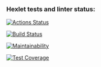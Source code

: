 ### Hexlet tests and linter status:
[![Actions Status](https://github.com/BoCXoD-man/python-project-50/workflows/hexlet-check/badge.svg)](https://github.com/BoCXoD-man/python-project-50/actions)

[![Build Status](https://app.travis-ci.com/BoCXoD-man/python-project-50.svg?branch=main)](https://app.travis-ci.com/BoCXoD-man/python-project-50)

[![Maintainability](https://api.codeclimate.com/v1/badges/a7501c7ac4ad09554a14/maintainability)](https://codeclimate.com/github/BoCXoD-man/python-project-50/maintainability)

[![Test Coverage](https://api.codeclimate.com/v1/badges/a7501c7ac4ad09554a14/test_coverage)](https://codeclimate.com/github/BoCXoD-man/python-project-50/test_coverage)
